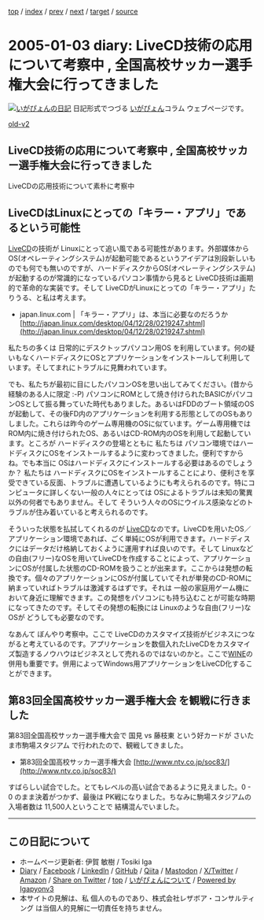 [top](../index.html) 
 / [index](index.html) 
 / [prev](ig050101.html) 
 / [next](ig050106.html) 
 / [target](https://www.igapyon.jp/igapyon/diary/2005/ig050103.html) 
 / [source](https://github.com/igapyon/diary/blob/master/2005/ig050103.src.md) 

2005-01-03 diary: LiveCD技術の応用について考察中 , 全国高校サッカー選手権大会に行ってきました
=====================================================================================================
[![いがぴょんの日記](https://www.igapyon.jp/igapyon/diary/images/iga202308_64.jpg "いがぴょん")](https://www.igapyon.jp/igapyon/diary/memo/memoigapyon.html) 日記形式でつづる [いがぴょん](https://www.igapyon.jp/igapyon/diary/memo/memoigapyon.html)コラム ウェブページです。

[old-v2](ig050103-orig.html)

## LiveCD技術の応用について考察中 , 全国高校サッカー選手権大会に行ってきました

LiveCDの応用技術について素朴に考察中


## LiveCDはLinuxにとっての「キラー・アプリ」であるという可能性

[LiveCD](https://www.igapyon.jp/igapyon/diary/keyword/livecd.html)の技術が Linuxにとって追い風である可能性があります。外部媒体からOS(オペレーティングシステム)が起動可能であるというアイデアは別段新しいものでも何でも無いのですが、ハードディスクからOS(オペレーティングシステム)が起動するのが常識的になっているパソコン事情から見ると
LiveCD技術は画期的で革命的な実装です。そして LiveCDがLinuxにとっての「キラー・アプリ」たりうる、と私は考えます。

* japan.linux.com | 「キラー・アプリ」は、本当に必要なのだろうか
  [http://japan.linux.com/desktop/04/12/28/0219247.shtml](http://japan.linux.com/desktop/04/12/28/0219247.shtml)

私たちの多くは 日常的にデスクトップパソコン用OS を利用しています。何の疑いもなくハードディスクにOSとアプリケーションをインストールして利用しています。そしてまれにトラブルに見舞われています。

でも、私たちが最初に目にしたパソコンOSを思い出してみてください。(昔から経験のある人に限定 :-P) パソコンにROMとして焼き付けられたBASICがパソコンOSとして振る舞っていた時代もありました。あるいはFDDのブート領域のOSが起動して、その後FD内のアプリケーションを利用する形態としてのOSもありしました。これらは昨今のゲーム専用機のOSに似ています。ゲーム専用機では
ROM内に焼き付けられたOS、あるいはCD-ROM内のOSを利用して起動しています。ところが ハードディスクの登場とともに 私たちは パソコン環境ではハードディスクにOSをインストールするように変わってきました。便利ですからね。でも本当に OSはハードディスクにインストールする必要はあるのでしょうか？ 私たちは ハードディスクにOSをインストールすることにより、便利さを享受できている反面、トラブルに遭遇しているようにも考えられるのです。特にコンピュータに詳しくない一般の人々にとっては OSによるトラブルは未知の驚異以外の何者でもありません。そして そういう人々のOSにウイルス感染などのトラブルが住み着いていると考えられるのです。

そういった状態を払拭してくれるのが [LiveCD](https://www.igapyon.jp/igapyon/diary/keyword/livecd.html)なのです。LiveCDを用いたOS／アプリケーション環境であれば、ごく単純にOSが利用できます。ハードディスクにはデータだけ格納しておくように運用すれば良いのです。そして
Linuxなどの自由(フリー)なOSを用いてLiveCDを作成することによって、アプリケーションにOSが付属した状態のCD-ROMを扱うことが出来ます。ここからは発想の転換です。個々のアプリケーションにOSが付属していてそれが単発のCD-ROMに納まっていればトラブルは激減するはずです。それは 一般の家庭用ゲーム機において身近に理解できます。この発想をパソコンにも持ち込むことが可能な時期になってきたのです。そしてその発想の転換には Linuxのような自由(フリー)なOSが どうしても必要なのです。

なあんて ぼんやり考察中。ここで LiveCDのカスタマイズ技術がビジネスにつながると考えているのです。アプリケーションを数個入れたLiveCDをカスタマイズ製造するノウハウはビジネスとして売れるのではないのかと。ここで[WINE](https://www.igapyon.jp/igapyon/diary/keyword/wine.html)の併用も重要です。併用によってWindows用アプリケーションをLiveCD化することができます。

## 第83回全国高校サッカー選手権大会 を観戦に行きました

第83回全国高校サッカー選手権大会で 国見 vs 藤枝東 という好カードが さいたま市駒場スタジアム で行われたので、観戦してきました。

* 第83回全国高校サッカー選手権大会
  [http://www.ntv.co.jp/soc83/](http://www.ntv.co.jp/soc83/)

すばらしい試合でした。とてもレベルの高い試合であるように見えました。0 - 0 のまま決着がつかず、最後は PK戦になりました。ちなみに駒場スタジアムの入場者数は
11,500人ということで 結構混んでいました。


----------------------------------------------------------------------------------------------------

## この日記について

* ホームページ更新者: 伊賀 敏樹 / Tosiki Iga
* [Diary](https://www.igapyon.jp/igapyon/diary/) / [Facebook](https://www.facebook.com/igapyon) / [LinkedIn](https://www.linkedin.com/in/toshikiiga) / [GitHub](https://github.com/igapyon) / [Qiita](https://qiita.com/igapyon) / [Mastodon](https://social.vivaldi.net/@igapyon) / [X/Twitter](https://twitter.com/ToshikiIga) / [Amazon](https://www.amazon.co.jp/%E4%BC%8A%E8%B3%80-%E6%95%8F%E6%A8%B9/e/B004LTQWCQ) / 
[Share on Twitter](https://twitter.com/intent/tweet?hashtags=igapyon%2Cdiary%2C%E3%81%84%E3%81%8C%E3%81%B4%E3%82%87%E3%82%93&text=LiveCD%E6%8A%80%E8%A1%93%E3%81%AE%E5%BF%9C%E7%94%A8%E3%81%AB%E3%81%A4%E3%81%84%E3%81%A6%E8%80%83%E5%AF%9F%E4%B8%AD+%2C+%E5%85%A8%E5%9B%BD%E9%AB%98%E6%A0%A1%E3%82%B5%E3%83%83%E3%82%AB%E3%83%BC%E9%81%B8%E6%89%8B%E6%A8%A9%E5%A4%A7%E4%BC%9A%E3%81%AB%E8%A1%8C%E3%81%A3%E3%81%A6%E3%81%8D%E3%81%BE%E3%81%97%E3%81%9F&url=https%3A%2F%2Fwww.igapyon.jp%2Figapyon%2Fdiary%2F2005%2Fig050103.html) / [top](../index.html) / [いがぴょんについて](https://www.igapyon.jp/igapyon/diary/memo/memoigapyon.html) / [Powered by Igapyonv3](https://github.com/igapyon/igapyonv3)
* 本サイトの見解は、私 個人のものであり、株式会社レザボア・コンサルティング は当個人的見解に一切責任を持ちません。 
